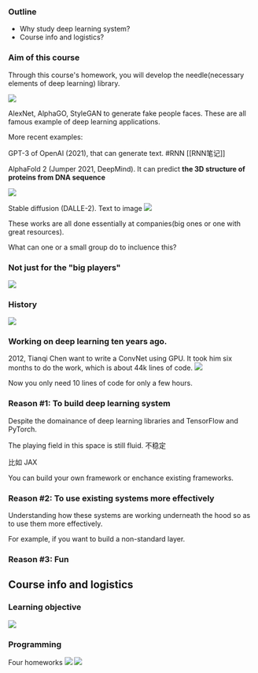 ### Outline
+ Why study deep learning system?
+ Course info and logistics?

### Aim of this course

Through this course's homework, you will develop the needle(necessary elements of deep learning) library.

![](https://cdn.jsdelivr.net/gh/xinwuyun/pictures@main/2022/09/20/03fc53bdf4559ba348f24267ea142576-20220920184415-ed258e.png)

AlexNet, AlphaGO, StyleGAN to generate fake people faces.
These are all famous example of deep learning applications.

More recent examples:

GPT-3 of OpenAI (2021), that can generate text.
#RNN [[RNN笔记]] 

AlphaFold 2 (Jumper 2021, DeepMind). It can predict **the 3D structure of proteins from DNA sequence**

![](https://cdn.jsdelivr.net/gh/xinwuyun/pictures@main/2022/09/20/371cdbf58fc926d34080cebee286e284-20220920185127-6d7158.png)

Stable diffusion (DALLE-2). Text to image
![](https://cdn.jsdelivr.net/gh/xinwuyun/pictures@main/2022/09/20/3a713fc8b5530cdad456ba62e0d2e04b-20220920190148-dec594.png)

 These works are all done essentially at companies(big ones or one with great resources).

What can one or a small group do to incluence this?

### Not just for the "big players"

![](https://cdn.jsdelivr.net/gh/xinwuyun/pictures@main/2022/09/20/b5403a56a9471ae559e24199eef2f378-20220920190954-8f1d01.png)

 ### History
![](https://cdn.jsdelivr.net/gh/xinwuyun/pictures@main/2022/09/20/6d46f5667b88d368dc97117ddb93b513-20220920191536-1f2929.png)

### Working on deep learning ten years ago.

2012, Tianqi Chen want to write a ConvNet using GPU. It took him six months to do the work, which is about 44k lines of code. 
![](https://cdn.jsdelivr.net/gh/xinwuyun/pictures@main/2022/09/20/153b3ec42769a8d3fa419d914aa8dad2-20220920192934-d27f3b.png)

Now you only need 10 lines of code for only a few hours.

 ### Reason #1: To build deep learning system 

Despite the domainance of deep learning libraries and TensorFlow and PyTorch.

The playing field in this space is still fluid. 不稳定

比如 JAX

You can build your own framework or enchance existing frameworks.

### Reason #2: To use existing systems more effectively

 Understanding how these systems are working underneath the hood so as to use them more effectively.

For example, if you want to build a non-standard layer.

### Reason #3: Fun

 ## Course info and logistics

### Learning objective

![](https://cdn.jsdelivr.net/gh/xinwuyun/pictures@main/2022/09/21/220f544d42672ca6ce53476cf9d03566-20220921191741-d96917.png)

### Programming

Four homeworks
![](https://cdn.jsdelivr.net/gh/xinwuyun/pictures@main/2022/09/21/c307d3051f18b3fda70bd197aa1bfff2-20220921194610-c41de6.png)
![](https://cdn.jsdelivr.net/gh/xinwuyun/pictures@main/2022/09/21/f04946a33c2117892e520e1badff062c-20220921211046-5cda27.png)
